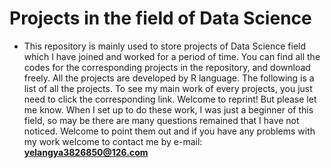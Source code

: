 Projects in the field of Data Science 
=====================================

* This repository is mainly used to store projects of Data Science field which I have joined and worked for a period of time. You can find all the codes for the corresponding projects in the repository, and download freely. All the projects are developed by R language. The following is a list of all the projects. To see my main work of every projects, you just need to click the corresponding link. Welcome to reprint! But please let me know. When I set up to do these work, I was just a beginner of this field, so may be there are many questions remained that I have not noticed. Welcome to point them out and if you have any problems with my work welcome to contact me by e-mail: **yelangya3826850@126.com**
